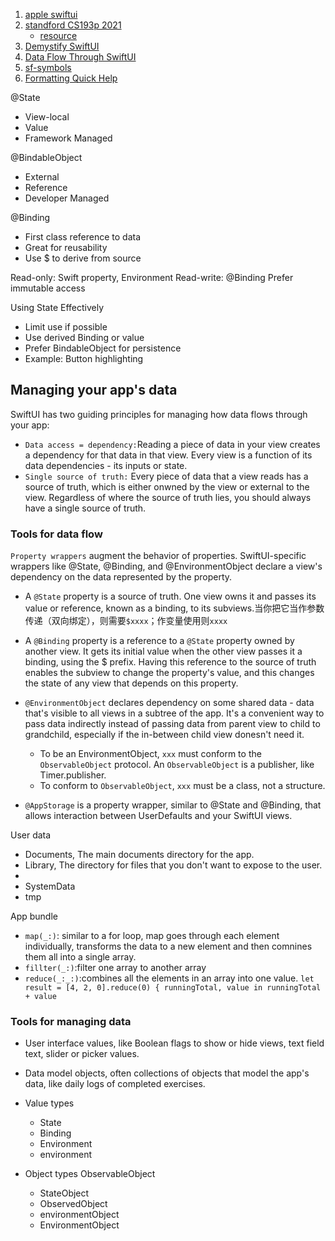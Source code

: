 1. [apple swiftui](https://developer.apple.com/tutorials/swiftui)
2. [standford CS193p 2021](https://www.bilibili.com/video/BV1fy4y1u7hX/?spm_id_from=autoNext)
    - [resource](https://cs193p.sites.stanford.edu)
4. [Demystify SwiftUI](https://developer.apple.com/videos/play/wwdc2021/10022/)
5. [Data Flow Through SwiftUI](https://developer.apple.com/videos/play/wwdc2019/226/)
6. [sf-symbols](https://developer.apple.com/sf-symbols/)
7. [Formatting Quick Help](https://developer.apple.com/library/archive/documentation/Xcode/Reference/xcode_markup_formatting_ref/SymbolDocumentation.html)



@State
- View-local
- Value
- Framework Managed


@BindableObject
- External
- Reference
- Developer Managed

@Binding
- First class reference to data
- Great for reusability
- Use $ to derive from source 

Read-only: Swift property, Environment
Read-write: @Binding
Prefer immutable access


Using State Effectively
- Limit use if possible
- Use derived Binding or value
- Prefer BindableObject for persistence
- Example: Button highlighting


## Managing your app's data

SwiftUI has two guiding principles for managing how data flows through your app:
- `Data access = dependency:`Reading a piece of data in your view creates a dependency for that data in that view. Every view is a function of its data dependencies - its inputs or state.
- `Single source of truth:` Every piece of data that a view reads has a source of truth, which is either onwned by the view or external to the view. Regardless of where the source of truth lies, you should always have a single source of truth.

### Tools for data flow
`Property wrappers` augment the behavior of properties. SwiftUI-specific wrappers like @State, @Binding, and @EnvironmentObject declare a view's dependency on the data represented by the property.
- A `@State` property is a source of truth. One view owns it and passes its value or reference, known as a binding, to its subviews.当你把它当作参数传递（双向绑定），则需要`$xxxx`；作变量使用则`xxxx`
- A `@Binding` property is a reference to a `@State` property owned by another view. It gets its initial value when the other view passes it a binding, using the $ prefix. Having this reference to the source of truth enables the subview to change the property's value, and this changes the state of any view that depends on this property.
- `@EnvironmentObject` declares dependency on some shared data - data that's visible to all views in a subtree of the app. It's a convenient way to pass data indirectly instead of passing data from parent view to child to grandchild, especially if the in-between child view donesn't need it.
    - To be an EnvironmentObject, `xxx` must conform to the `ObservableObject` protocol. An `ObservableObject` is a publisher, like Timer.publisher.
    - To conform to `ObservableObject`, `xxx` must be a class, not a structure.

- `@AppStorage` is a property wrapper, similar to @State and @Binding, that allows interaction between UserDefaults and your SwiftUI views.



User data

- Documents, The main documents directory for the app.
- Library, The directory for files that you don't want to expose to the user.
- 
- SystemData
- tmp

App bundle


- `map(_:)`: similar to a for loop, map goes through each element individually, transforms the data to a new element and then comnines them all into a single array.
- `fillter(_:)`:filter one array to another array
- `reduce(_:_:)`:combines all the elements in an array into one value. `let result = [4, 2, 0].reduce(0) { runningTotal, value in runningTotal + value`


### Tools for managing data
- User interface values, like Boolean flags to show or hide views, text field text, slider or picker values.
- Data model objects, often collections of objects that model the app's data, like daily logs of completed exercises.

- Value types
   - State
   - Binding
   - Environment
   - environment
- Object types ObservableObject
   - StateObject
   - ObservedObject
   - environmentObject
   - EnvironmentObject
